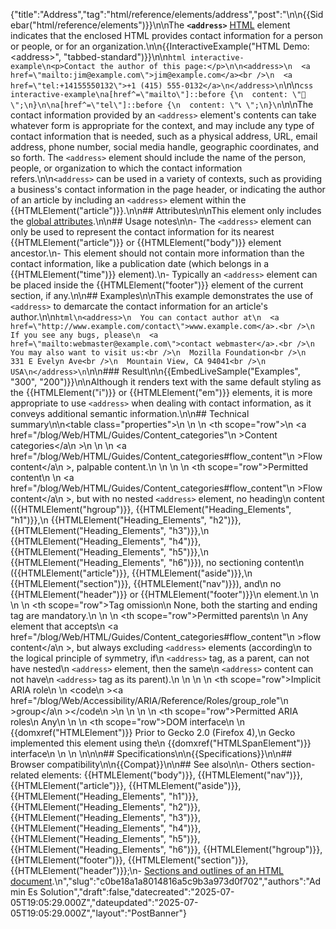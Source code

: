 {"title":"Address","tag":"html/reference/elements/address","post":"\n\n{{Sidebar(\"html/reference/elements\")}}\n\nThe **`<address>`** [HTML](/blog/Web/HTML) element indicates that the enclosed HTML provides contact information for a person or people, or for an organization.\n\n{{InteractiveExample(\"HTML Demo: &lt;address&gt;\", \"tabbed-standard\")}}\n\n```html interactive-example\n<p>Contact the author of this page:</p>\n\n<address>\n  <a href=\"mailto:jim@example.com\">jim@example.com</a><br />\n  <a href=\"tel:+14155550132\">+1 (415) 555‑0132</a>\n</address>\n```\n\n```css interactive-example\na[href^=\"mailto\"]::before {\n  content: \"📧 \";\n}\n\na[href^=\"tel\"]::before {\n  content: \"📞 \";\n}\n```\n\nThe contact information provided by an `<address>` element's contents can take whatever form is appropriate for the context, and may include any type of contact information that is needed, such as a physical address, URL, email address, phone number, social media handle, geographic coordinates, and so forth. The `<address>` element should include the name of the person, people, or organization to which the contact information refers.\n\n`<address>` can be used in a variety of contexts, such as providing a business's contact information in the page header, or indicating the author of an article by including an `<address>` element within the {{HTMLElement(\"article\")}}.\n\n## Attributes\n\nThis element only includes the [global attributes](/blog/Web/HTML/Reference/Global_attributes).\n\n## Usage notes\n\n- The `<address>` element can only be used to represent the contact information for its nearest {{HTMLElement(\"article\")}} or {{HTMLElement(\"body\")}} element ancestor.\n- This element should not contain more information than the contact information, like a publication date (which belongs in a {{HTMLElement(\"time\")}} element).\n- Typically an `<address>` element can be placed inside the {{HTMLElement(\"footer\")}} element of the current section, if any.\n\n## Examples\n\nThis example demonstrates the use of `<address>` to demarcate the contact information for an article's author.\n\n```html\n<address>\n  You can contact author at\n  <a href=\"http://www.example.com/contact\">www.example.com</a>.<br />\n  If you see any bugs, please\n  <a href=\"mailto:webmaster@example.com\">contact webmaster</a>.<br />\n  You may also want to visit us:<br />\n  Mozilla Foundation<br />\n  331 E Evelyn Ave<br />\n  Mountain View, CA 94041<br />\n  USA\n</address>\n```\n\n### Result\n\n{{EmbedLiveSample(\"Examples\", \"300\", \"200\")}}\n\nAlthough it renders text with the same default styling as the {{HTMLElement(\"i\")}} or {{HTMLElement(\"em\")}} elements, it is more appropriate to use `<address>` when dealing with contact information, as it conveys additional semantic information.\n\n## Technical summary\n\n<table class=\"properties\">\n  <tbody>\n    <tr>\n      <th scope=\"row\">\n        <a href=\"/blog/Web/HTML/Guides/Content_categories\"\n          >Content categories</a\n        >\n      </th>\n      <td>\n        <a href=\"/blog/Web/HTML/Guides/Content_categories#flow_content\"\n          >Flow content</a\n        >, palpable content.\n      </td>\n    </tr>\n    <tr>\n      <th scope=\"row\">Permitted content</th>\n      <td>\n        <a href=\"/blog/Web/HTML/Guides/Content_categories#flow_content\"\n          >Flow content</a\n        >, but with no nested <code>&#x3C;address></code> element, no heading\n        content ({{HTMLElement(\"hgroup\")}}, {{HTMLElement(\"Heading_Elements\", \"h1\")}},\n        {{HTMLElement(\"Heading_Elements\", \"h2\")}}, {{HTMLElement(\"Heading_Elements\", \"h3\")}},\n        {{HTMLElement(\"Heading_Elements\", \"h4\")}}, {{HTMLElement(\"Heading_Elements\", \"h5\")}},\n        {{HTMLElement(\"Heading_Elements\", \"h6\")}}), no sectioning content\n        ({{HTMLElement(\"article\")}}, {{HTMLElement(\"aside\")}},\n        {{HTMLElement(\"section\")}}, {{HTMLElement(\"nav\")}}), and\n        no {{HTMLElement(\"header\")}} or {{HTMLElement(\"footer\")}}\n        element.\n      </td>\n    </tr>\n    <tr>\n      <th scope=\"row\">Tag omission</th>\n      <td>None, both the starting and ending tag are mandatory.</td>\n    </tr>\n    <tr>\n      <th scope=\"row\">Permitted parents</th>\n      <td>\n        Any element that accepts\n        <a href=\"/blog/Web/HTML/Guides/Content_categories#flow_content\"\n          >flow content</a\n        >, but always excluding <code>&#x3C;address></code> elements (according\n        to the logical principle of symmetry, if\n        <code>&#x3C;address></code> tag, as a parent, can not have nested\n        <code>&#x3C;address></code> element, then the same\n        <code>&#x3C;address></code> content can not have\n        <code>&#x3C;address></code> tag as its parent).\n      </td>\n    </tr>\n    <tr>\n      <th scope=\"row\">Implicit ARIA role</th>\n      <td>\n        <code\n          ><a href=\"/blog/Web/Accessibility/ARIA/Reference/Roles/group_role\"\n            >group</a\n          ></code\n        >\n      </td>\n    </tr>\n    <tr>\n      <th scope=\"row\">Permitted ARIA roles</th>\n      <td>Any</td>\n    </tr>\n    <tr>\n      <th scope=\"row\">DOM interface</th>\n      <td>\n        {{domxref(\"HTMLElement\")}} Prior to Gecko 2.0 (Firefox 4),\n        Gecko implemented this element using the\n        {{domxref(\"HTMLSpanElement\")}} interface\n      </td>\n    </tr>\n  </tbody>\n</table>\n\n## Specifications\n\n{{Specifications}}\n\n## Browser compatibility\n\n{{Compat}}\n\n## See also\n\n- Others section-related elements: {{HTMLElement(\"body\")}}, {{HTMLElement(\"nav\")}}, {{HTMLElement(\"article\")}}, {{HTMLElement(\"aside\")}}, {{HTMLElement(\"Heading_Elements\", \"h1\")}}, {{HTMLElement(\"Heading_Elements\", \"h2\")}}, {{HTMLElement(\"Heading_Elements\", \"h3\")}}, {{HTMLElement(\"Heading_Elements\", \"h4\")}}, {{HTMLElement(\"Heading_Elements\", \"h5\")}}, {{HTMLElement(\"Heading_Elements\", \"h6\")}}, {{HTMLElement(\"hgroup\")}}, {{HTMLElement(\"footer\")}}, {{HTMLElement(\"section\")}}, {{HTMLElement(\"header\")}};\n- [Sections and outlines of an HTML document](/blog/Web/HTML/Reference/Elements/Heading_Elements).\n","slug":"c0be18a1a8014816a5c9b3a973d0f702","authors":"Admin Es Solution","draft":false,"datecreated":"2025-07-05T19:05:29.000Z","dateupdated":"2025-07-05T19:05:29.000Z","layout":"PostBanner"}